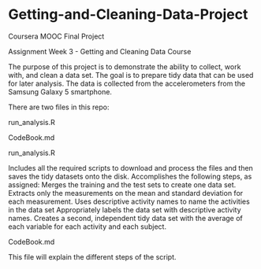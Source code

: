 # Getting-and-Cleaning-Data-Project

Coursera MOOC Final Project

Assignment Week 3 - Getting and Cleaning Data Course


The purpose of this project is to demonstrate the ability to collect, work with, and clean a data set. The goal is to prepare tidy data that can be used for later analysis. The data is collected from the accelerometers from the Samsung Galaxy 5 smartphone.

There are two files in this repo:

run_analysis.R

CodeBook.md


run_analysis.R

Includes all the required scripts to download and process the files and then saves the tidy datasets onto the disk.
Accomplishes the following steps, as assigned:
Merges the training and the test sets to create one data set.
Extracts only the measurements on the mean and standard deviation for each measurement.
Uses descriptive activity names to name the activities in the data set
Appropriately labels the data set with descriptive activity names.
Creates a second, independent tidy data set with the average of each variable for each activity and each subject.

CodeBook.md

This file will explain the different steps of the script.
